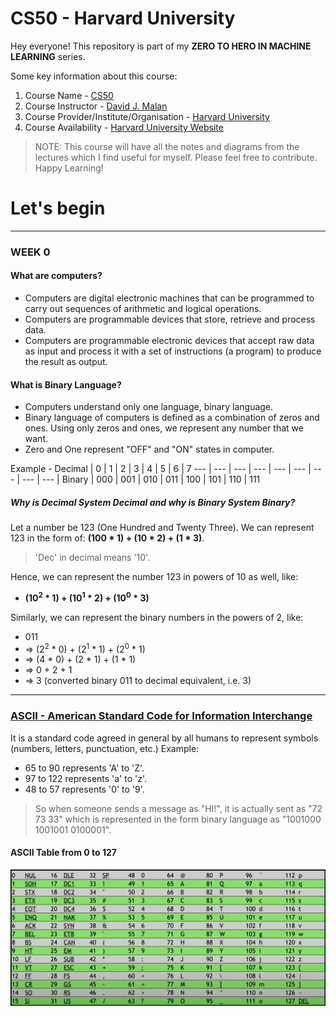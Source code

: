 # CS50 - Harvard University

Hey everyone! This repository is part of my **ZERO TO HERO IN MACHINE LEARNING** series.

Some key information about this course:
1. Course Name - [CS50](https://bit.ly/3CKyv5r)
2. Course Instructor - [David J. Malan](https://bit.ly/3Ifrlao)
3. Course Provider/Institute/Organisation - [Harvard University](https://bit.ly/3KJSAf5)
4. Course Availability - [Harvard University Website](https://bit.ly/3CKyv5r)

> NOTE: This course will have all the notes and diagrams from the lectures which I find useful for myself. Please feel free to contribute. Happy Learning!

# Let's begin
---
### WEEK 0

#### What are computers?
- Computers are digital electronic machines that can be programmed to carry out sequences of arithmetic and logical operations.
- Computers are programmable devices that store, retrieve and process data.
- Computers are programmable electronic devices that accept raw data as input and process it with a set of instructions (a program) to produce the result as output.

#### What is Binary Language?
- Computers understand only one language, binary language.
- Binary language of computers is defined as a combination of zeros and ones. Using only zeros and ones, we represent any number that we want.
- Zero and One represent "OFF" and "ON" states in computer.

Example -
Decimal | 0 | 1 | 2 | 3 | 4 | 5 | 6 | 7
--- | --- | --- | --- | --- | --- | --- | --- | --- |
Binary | 000 | 001 | 010 | 011 | 100 | 101 | 110 | 111

##### Why is Decimal System Decimal and why is Binary System Binary?
Let a number be 123 (One Hundred and Twenty Three). We can represent 123 in the form of:
**(100 * 1) + (10 * 2) + (1 * 3)**.
> 'Dec' in decimal means '10'.

Hence, we can represent the number 123 in powers of 10 as well, like:
- **(10<sup>2</sup> * 1) + (10<sup>1</sup> * 2) + (10<sup>0</sup> * 3)**

Similarly, we can represent the binary numbers in the powers of 2, like:
- 011
- => (2<sup>2</sup> * 0) + (2<sup>1</sup> * 1) + (2<sup>0</sup> * 1)
- => (4 * 0) + (2 * 1) + (1 * 1)
- => 0 + 2 + 1
- => 3 (converted binary 011 to decimal equivalent, i.e. 3)
---
### [ASCII - American Standard Code for Information Interchange](https://en.wikipedia.org/wiki/ASCII)
It is a standard code agreed in general by all humans to represent symbols (numbers, letters, punctuation, etc.)
Example:
- 65 to 90 represents 'A' to 'Z'.
- 97 to 122 represents 'a' to 'z'.
- 48 to 57 represents '0' to '9'.

> So when someone sends a message as "HI!", it is actually sent as "72 73 33" which is represented in the form binary language as "1001000 1001001 0100001".

#### ASCII Table from 0 to 127
![ASCII Table from 0 to 127](./ASCII_Table.png)
